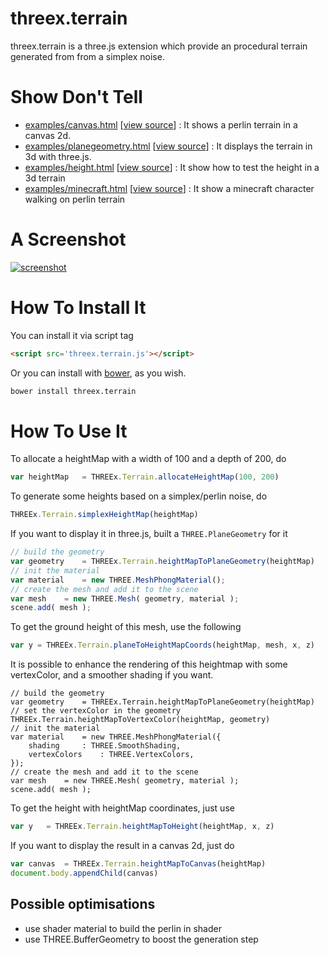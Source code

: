 threex.terrain
=============

threex.terrain is a three.js extension which provide an procedural terrain generated from
from a simplex noise.

Show Don't Tell
===============
* [examples/canvas.html](http://jeromeetienne.github.io/threex.terrain/examples/canvas.html)
\[[view source](https://github.com/jeromeetienne/threex.terrain/blob/master/examples/canvas.html)\] :
It shows a perlin terrain in a canvas 2d.
* [examples/planegeometry.html](http://jeromeetienne.github.io/threex.terrain/examples/planegeometry.html)
\[[view source](https://github.com/jeromeetienne/threex.terrain/blob/master/examples/planegeometry.html)\] :
It displays the terrain in 3d with three.js.
* [examples/height.html](http://jeromeetienne.github.io/threex.terrain/examples/height.html)
\[[view source](https://github.com/jeromeetienne/threex.terrain/blob/master/examples/height.html)\] :
It show how to test the height in a 3d terrain
* [examples/minecraft.html](http://jeromeetienne.github.io/threex.terrain/examples/minecraft.html)
\[[view source](https://github.com/jeromeetienne/threex.terrain/blob/master/examples/minecraft.html)\] :
It show a minecraft character walking on perlin terrain

A Screenshot
============
[![screenshot](https://raw.githubusercontent.com/jeromeetienne/threex.terrain/master/examples/images/screenshot-threex-terrain-512x512.jpg)](http://jeromeetienne.github.io/threex.terrain/examples/planegeometry.html)

How To Install It
=================

You can install it via script tag

```html
<script src='threex.terrain.js'></script>
```

Or you can install with [bower](http://bower.io/), as you wish.

```bash
bower install threex.terrain
```

How To Use It
=============


To allocate a heightMap with a width of 100 and a depth of 200, do

```javascript
var heightMap	= THREEx.Terrain.allocateHeightMap(100, 200)
```

To generate some heights based on a simplex/perlin noise, do 

```javascript
THREEx.Terrain.simplexHeightMap(heightMap)
```

If you want to display it in three.js, built a ```THREE.PlaneGeometry``` for it

```javascript
// build the geometry
var geometry	= THREEx.Terrain.heightMapToPlaneGeometry(heightMap)
// init the material
var material	= new THREE.MeshPhongMaterial();
// create the mesh and add it to the scene
var mesh	= new THREE.Mesh( geometry, material );
scene.add( mesh );
```

To get the ground height of this mesh, use the following

```javascript
var y = THREEx.Terrain.planeToHeightMapCoords(heightMap, mesh, x, z)
```

It is possible to enhance the rendering of this heightmap with some vertexColor, and a 
smoother shading if you want.

```
// build the geometry
var geometry	= THREEx.Terrain.heightMapToPlaneGeometry(heightMap)
// set the vertexColor in the geometry
THREEx.Terrain.heightMapToVertexColor(heightMap, geometry)
// init the material
var material	= new THREE.MeshPhongMaterial({
	shading		: THREE.SmoothShading,
	vertexColors 	: THREE.VertexColors,
});
// create the mesh and add it to the scene
var mesh	= new THREE.Mesh( geometry, material );
scene.add( mesh );
```

To get the height with heightMap coordinates, just use

```javascript
var y	= THREEx.Terrain.heightMapToHeight(heightMap, x, z)
```

If you want to display the result in a canvas 2d, just do

```javascript
var canvas	= THREEx.Terrain.heightMapToCanvas(heightMap)
document.body.appendChild(canvas)
```

## Possible optimisations
* use shader material to build the perlin in shader
* use THREE.BufferGeometry to boost the generation step


